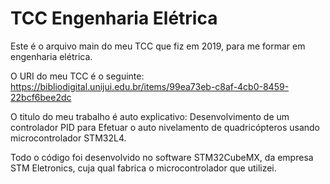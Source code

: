 # TCC Engenharia Elétrica

Este é o arquivo main do meu TCC que fiz em 2019, para me formar em engenharia elétrica.

O URI do meu TCC é o seguinte: https://bibliodigital.unijui.edu.br/items/99ea73eb-c8af-4cb0-8459-22bcf6bee2dc

O titulo do meu trabalho é auto explicativo: Desenvolvimento de um controlador PID para Efetuar o auto nivelamento de quadricópteros usando microcontrolador STM32L4.

Todo o código foi desenvolvido no software STM32CubeMX, da empresa STM Eletronics, cuja qual fabrica o microcontrolador que utilizei.
